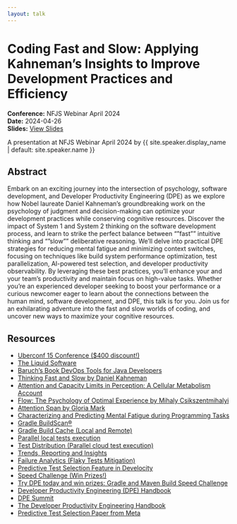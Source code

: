 ```yaml
---
layout: talk
---
```


<!-- Source: https://noti.st/jbaruch/pqGGv6/coding-fast-and-slow-applying-kahnemans-insights-to-improve-development-practices-and-efficiency -->
# Coding Fast and Slow: Applying Kahneman’s Insights to Improve Development Practices and Efficiency

**Conference:** NFJS Webinar April 2024  
**Date:** 2024-04-26  
**Slides:** [View Slides](https://drive.google.com/file/d/1cFHvcEVGzRZ8SrFg-nQgD8N3FqePF8ls/view)  

A presentation at NFJS Webinar April 2024 by 
                    {{ site.speaker.display_name | default: site.speaker.name }}

## Abstract

Embark on an exciting journey into the intersection of psychology, software development, and Developer Productivity Engineering (DPE) as we explore how Nobel laureate Daniel Kahneman’s groundbreaking work on the psychology of judgment and decision-making can optimize your development practices while conserving cognitive resources.
Discover the impact of System 1 and System 2 thinking on the software development process, and learn to strike the perfect balance between “”fast”” intuitive thinking and “”slow”” deliberative reasoning.
We’ll delve into practical DPE strategies for reducing mental fatigue and minimizing context switches, focusing on techniques like build system performance optimization, test parallelization, AI-powered test selection, and developer productivity observability. By leveraging these best practices, you’ll enhance your and your team’s productivity and maintain focus on high-value tasks.
Whether you’re an experienced developer seeking to boost your performance or a curious newcomer eager to learn about the connections between the human mind, software development, and DPE, this talk is for you. Join us for an exhilarating adventure into the fast and slow worlds of coding, and uncover new ways to maximize your cognitive resources.

## Resources

- [Uberconf 15 Conference ($400 discount!)](https://uberconf.com/)
- [The Liquid Software](https://amzn.to/3Nvx4ir)
- [Baruch’s Book DevOps Tools for Java Developers](https://amzn.to/3OWsgTP)
- [Thinking Fast and Slow by Daniel Kahneman](https://amzn.to/49zJRt1)
- [Attention and Capacity Limits in Perception: A Cellular Metabolism Account](https://www.jneurosci.org/content/40/35/6801)
- [Flow: The Psychology of Optimal Experience by Mihaly Csikszentmihalyi](https://amzn.to/49zC9iS)
- [Attention Span by Gloria Mark](https://amzn.to/40BsmEw)
- [Characterizing and Predicting Mental Fatigue during Programming Tasks](https://ieeexplore.ieee.org/document/7961890)
- [Gradle BuildScan®](https://scans.gradle.com/)
- [Gradle Build Cache (Local and Remote)](https://docs.gradle.org/current/userguide/build_cache.html)
- [Parallel local tests execution](https://docs.gradle.org/current/userguide/performance.html#parallel_execution)
- [Test Distribution (Parallel cloud test execution)](https://gradle.com/gradle-enterprise-solutions/test-distribution/)
- [Trends, Reporting and Insights](https://gradle.com/gradle-enterprise-solutions/management-reporting-and-insights/)
- [Failure Analytics (Flaky Tests Mitigation)](https://gradle.com/gradle-enterprise-solutions/failure-analytics/)
- [Predictive Test Selection Feature in Develocity](https://gradle.com/gradle-enterprise-solutions/predictive-test-selection/)
- [Speed Challenge (Win Prizes!)](https://gradle.com/gradle-enterprise-solutions/management-reporting-and-insights/)
- [Try DPE today and win prizes: Gradle and Maven Build Speed Challenge](https://gradle.com/gradle-and-maven-build-speed-challenge/)
- [Developer Productivity Engineering (DPE) Handbook](https://gradle.com/developer-productivity-engineering/handbook/)
- [DPE Summit](https://dpesummit.com/)
- [The Developer Productivity Engineering Handbook](https://gradle.com/developer-productivity-engineering/handbook/)
- [Predictive Test Selection Paper from Meta](https://research.facebook.com/publications/predictive-test-selection/)
